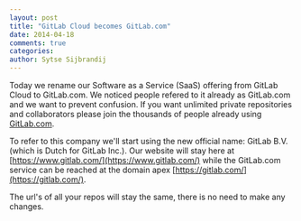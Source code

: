 ```yaml
---
layout: post
title: "GitLab Cloud becomes GitLab.com"
date: 2014-04-18
comments: true
categories:
author: Sytse Sijbrandij
---
```


Today we rename our Software as a Service (SaaS) offering from GitLab Cloud to GitLab.com. We noticed people refered to it already as GitLab.com and we want to prevent confusion. If you want unlimited private repositories and collaborators please join the thousands of people already using [GitLab.com](/gitlab-com/).

To refer to this company we'll start using the new official name: GitLab B.V. (which is Dutch for GitLab Inc.). Our website will stay here at [https://www.gitlab.com/](https://www.gitlab.com/) while the GitLab.com service can be reached at the domain apex [https://gitlab.com/](https://gitlab.com/).

The url's of all your repos will stay the same, there is no need to make any changes.